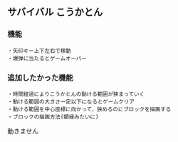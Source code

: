 ## サバイバル こうかとん
### 機能
    ・矢印キー上下左右で移動
    ・爆弾に当たるとゲームオーバー
    
### 追加したかった機能
    ・時間経過によりこうかとんの動ける範囲が狭まっていく
    ・動ける範囲の大きさ一定以下になるとゲームクリア
    ・動ける範囲を中心座標に向かって、狭めるのにブロックを描画する
    ・ブロックの描画方法(額縁みたいに)

動きません
